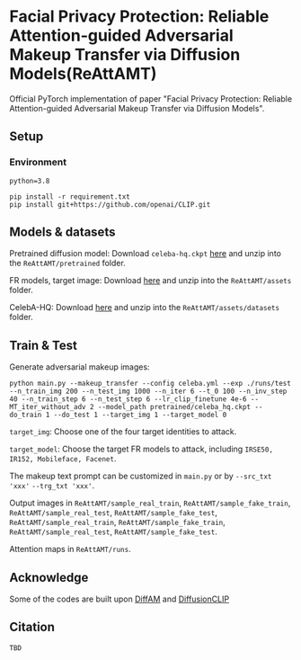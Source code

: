 #  Facial Privacy Protection: Reliable Attention-guided Adversarial Makeup Transfer via Diffusion Models(ReAttAMT)
Official PyTorch implementation of paper "Facial Privacy Protection: Reliable Attention-guided Adversarial Makeup Transfer via Diffusion Models".
## Setup
### Environment
```
python=3.8
```

```
pip install -r requirement.txt
pip install git+https://github.com/openai/CLIP.git
```
## Models & datasets
Pretrained diffusion model: Download `celeba-hq.ckpt` [here](https://drive.google.com/drive/folders/1L8caY-FVzp9razKMuAt37jCcgYh3fjVU) and unzip into the `ReAttAMT/pretrained` folder.

FR models, target image: Download [here](https://drive.google.com/file/d/1IKiWLv99eUbv3llpj-dOegF3O7FWW29J/view) and unzip into the `ReAttAMT/assets` folder.

CelebA-HQ: Download [here](https://drive.google.com/file/d/1badu11NqxGf6qM3PTTooQDJvQbejgbTv/view) and unzip into the `ReAttAMT/assets/datasets` folder.
## Train & Test
Generate adversarial makeup images:
```
python main.py --makeup_transfer --config celeba.yml --exp ./runs/test --n_train_img 200 --n_test_img 1000 --n_iter 6 --t_0 100 --n_inv_step 40 --n_train_step 6 --n_test_step 6 --lr_clip_finetune 4e-6 --MT_iter_without_adv 2 --model_path pretrained/celeba_hq.ckpt --do_train 1 --do_test 1 --target_img 1 --target_model 0
```
`target_img`: Choose one of the four target identities to attack.

`target_model`: Choose the target FR models to attack, including `IRSE50, IR152, Mobileface, Facenet`.

The makeup text prompt can be customized in `main.py` or by `--src_txt 'xxx'` `--trg_txt 'xxx'`.

Output images in `ReAttAMT/sample_real_train`, `ReAttAMT/sample_fake_train`, `ReAttAMT/sample_real_test`, `ReAttAMT/sample_fake_test`, `ReAttAMT/sample_real_train`, `ReAttAMT/sample_fake_train`, `ReAttAMT/sample_real_test`, `ReAttAMT/sample_fake_test`.

Attention maps in `ReAttAMT/runs`.

## Acknowledge
Some of the codes are built upon [DiffAM](https://github.com/HansSunY/DiffAM) and [DiffusionCLIP](https://github.com/gwang-kim/DiffusionCLIP)
## Citation
```
TBD
```
